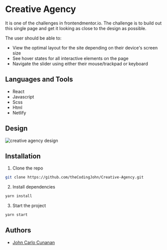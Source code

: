 # Creative Agency
It is one of the challenges in frontendmentor.io. The challenge is to build out this single page and get it looking as close to the design as possible.    

The user should be able to:
- View the optimal layout for the site depending on their device's screen size
- See hover states for all interactive elements on the page
- Navigate the slider using either their mouse/trackpad or keyboard

## Languages and Tools
- React
- Javascript
- Scss
- Html
- Netlify

## Design
![creative agency design](https://res.cloudinary.com/dz209s6jk/image/upload/v1607085988/Challenges/fg1xe6yswh50ysexcbbs.jpg)
## Installation

1. Clone the repo
```sh
git clone https://github.com/theCodingJohn/Creative-Agency.git
```
2. Install dependencies
```sh
yarn install
```
3. Start the project
```sh
yarn start
```

## Authors
- [John Carlo Cunanan](https://github.com/theCodingJohn)
